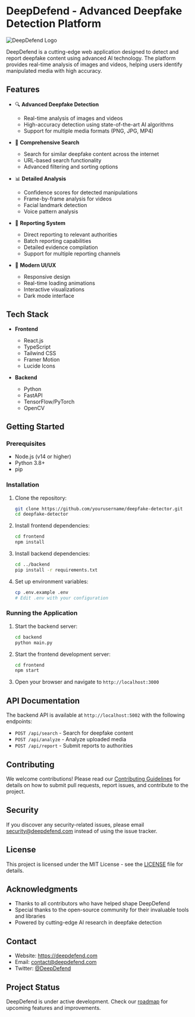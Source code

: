 # DeepDefend - Advanced Deepfake Detection Platform

![DeepDefend Logo](frontend/public/logo.png)

DeepDefend is a cutting-edge web application designed to detect and report deepfake content using advanced AI technology. The platform provides real-time analysis of images and videos, helping users identify manipulated media with high accuracy.

## Features

- 🔍 **Advanced Deepfake Detection**

  - Real-time analysis of images and videos
  - High-accuracy detection using state-of-the-art AI algorithms
  - Support for multiple media formats (PNG, JPG, MP4)

- 🎯 **Comprehensive Search**

  - Search for similar deepfake content across the internet
  - URL-based search functionality
  - Advanced filtering and sorting options

- 📊 **Detailed Analysis**

  - Confidence scores for detected manipulations
  - Frame-by-frame analysis for videos
  - Facial landmark detection
  - Voice pattern analysis

- 🚨 **Reporting System**

  - Direct reporting to relevant authorities
  - Batch reporting capabilities
  - Detailed evidence compilation
  - Support for multiple reporting channels

- 🎨 **Modern UI/UX**
  - Responsive design
  - Real-time loading animations
  - Interactive visualizations
  - Dark mode interface

## Tech Stack

- **Frontend**

  - React.js
  - TypeScript
  - Tailwind CSS
  - Framer Motion
  - Lucide Icons

- **Backend**
  - Python
  - FastAPI
  - TensorFlow/PyTorch
  - OpenCV

## Getting Started

### Prerequisites

- Node.js (v14 or higher)
- Python 3.8+
- pip

### Installation

1. Clone the repository:

   ```bash
   git clone https://github.com/yourusername/deepfake-detector.git
   cd deepfake-detector
   ```

2. Install frontend dependencies:

   ```bash
   cd frontend
   npm install
   ```

3. Install backend dependencies:

   ```bash
   cd ../backend
   pip install -r requirements.txt
   ```

4. Set up environment variables:
   ```bash
   cp .env.example .env
   # Edit .env with your configuration
   ```

### Running the Application

1. Start the backend server:

   ```bash
   cd backend
   python main.py
   ```

2. Start the frontend development server:

   ```bash
   cd frontend
   npm start
   ```

3. Open your browser and navigate to `http://localhost:3000`

## API Documentation

The backend API is available at `http://localhost:5002` with the following endpoints:

- `POST /api/search` - Search for deepfake content
- `POST /api/analyze` - Analyze uploaded media
- `POST /api/report` - Submit reports to authorities

## Contributing

We welcome contributions! Please read our [Contributing Guidelines](CONTRIBUTING.md) for details on how to submit pull requests, report issues, and contribute to the project.

## Security

If you discover any security-related issues, please email security@deepdefend.com instead of using the issue tracker.

## License

This project is licensed under the MIT License - see the [LICENSE](LICENSE) file for details.

## Acknowledgments

- Thanks to all contributors who have helped shape DeepDefend
- Special thanks to the open-source community for their invaluable tools and libraries
- Powered by cutting-edge AI research in deepfake detection

## Contact

- Website: https://deepdefend.com
- Email: contact@deepdefend.com
- Twitter: [@DeepDefend](https://twitter.com/deepdefend)

## Project Status

DeepDefend is under active development. Check our [roadmap](ROADMAP.md) for upcoming features and improvements.
